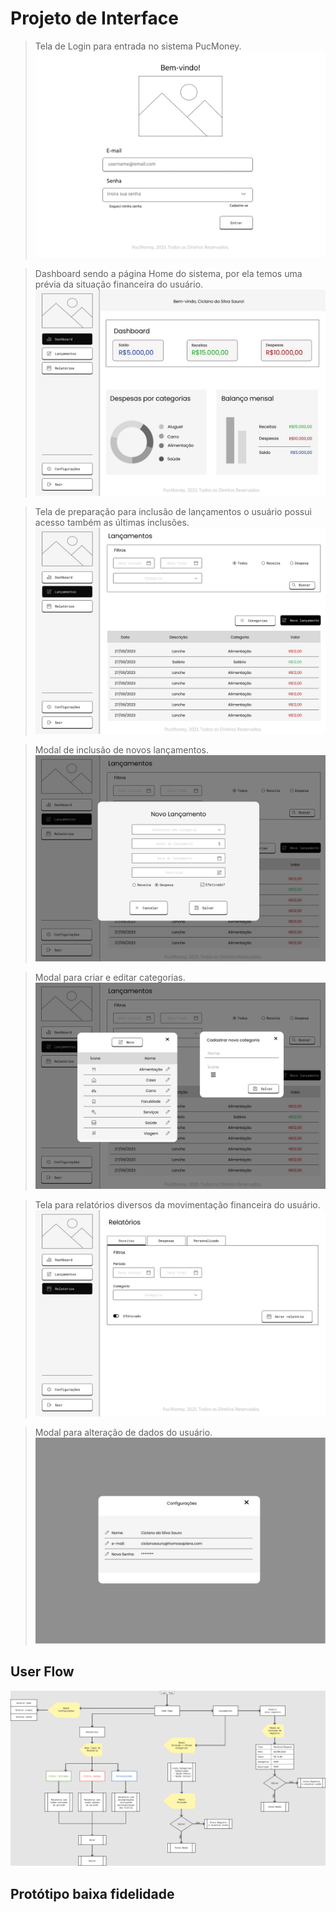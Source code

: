 # Projeto de Interface

> Tela de Login para entrada no sistema PucMoney.
> ![Login](img/01login.jpg)

> Dashboard sendo a página Home do sistema, por ela temos uma prévia da situação financeira do usuário.
> ![Dashboard](img/02dashboard.jpg)

> Tela de preparação para inclusão de lançamentos o usuário possui acesso também as últimas inclusões.
> ![Tela Lançamentos](img/03home-lancamentos.jpg)

> Modal de inclusão de novos lançamentos.
> ![Novo Lançamento](img/05home-novolancamento.jpg)

> Modal para criar e editar categorias.
> ![Criar e Categoria](img/06home-novolancamento-cat.jpg)

> Tela para relatórios diversos da movimentação financeira do usuário.
> ![Relatórios](img/04home-relatorios.jpg)

> Modal para alteração de dados do usuário.
> ![Configurações](img/07home-configuracoes.jpg)

## User Flow

![Userflow](img/userflow-pucmoney.png "Userflow")

## Protótipo baixa fidelidade
